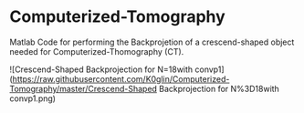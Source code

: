 # Computerized-Tomography
Matlab Code for performing the Backprojetion of a crescend-shaped object needed for Computerized-Thomography (CT).

![Crescend-Shaped Backprojection for N=18with convp1](https://raw.githubusercontent.com/K0glin/Computerized-Tomography/master/Crescend-Shaped Backprojection for N%3D18with convp1.png)
